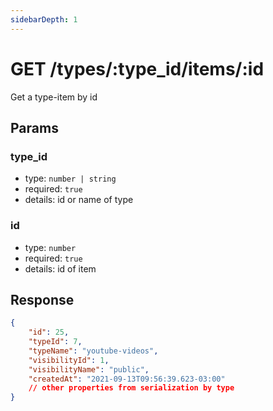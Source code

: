 ```yaml
---
sidebarDepth: 1
---
```


# GET /types/:type_id/items/:id

Get a type-item by id

## Params

### type_id

-   type: `number | string`
-   required: `true`
-   details: id or name of type

### id

-   type: `number`
-   required: `true`
-   details: id of item

## Response

```json
{
    "id": 25,
    "typeId": 7,
    "typeName": "youtube-videos",
    "visibilityId": 1,
    "visibilityName": "public",
    "createdAt": "2021-09-13T09:56:39.623-03:00"
    // other properties from serialization by type
}
```
